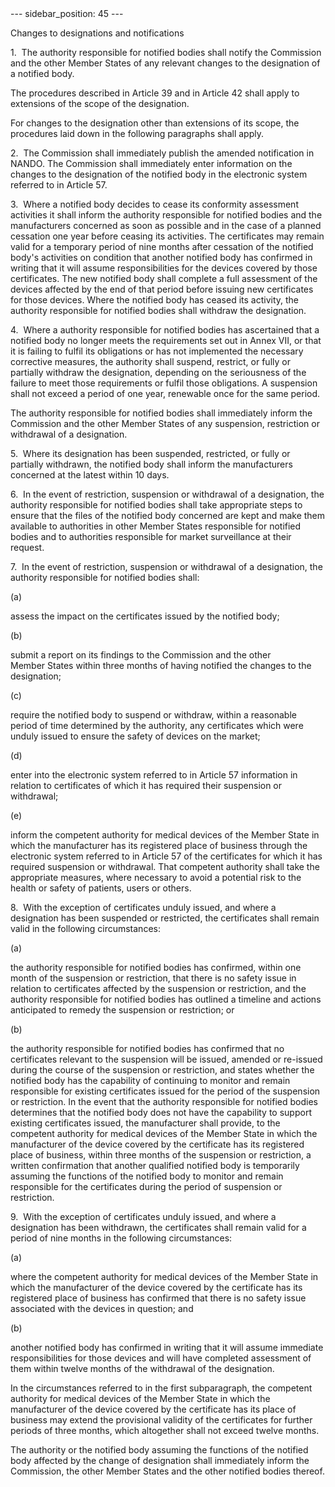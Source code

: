 
<meta data-rh="true" name="docsearch:language" content="en">
<meta data-rh="true" name="docsearch:version" content="current">
<meta data-rh="true" name="docsearch:docusaurus_tag" content="docs-default-current">
        ---
sidebar_position: 45
---
           <p class="stitle-article-norm">Changes to designations and notifications</p>
   <p class="norm">1.&nbsp;&nbsp;The authority responsible for notified 
bodies shall notify the Commission and the other Member&nbsp;States of 
any relevant changes to the designation of a notified body.</p>
   <p class="norm">The procedures described in Article&nbsp;39 and in Article&nbsp;42 shall apply to extensions of the scope of the designation.</p>
   <p class="norm">For changes to the designation other than extensions 
of its scope, the procedures laid down in the following paragraphs shall
 apply.</p>
   <p class="norm">2.&nbsp;&nbsp;The Commission shall immediately 
publish the amended notification in NANDO. The Commission shall 
immediately enter information on the changes to the designation of the 
notified body in the electronic system referred to in Article&nbsp;57.</p>
   <p class="norm">3.&nbsp;&nbsp;Where a notified body decides to cease 
its conformity assessment activities it shall inform the authority 
responsible for notified bodies and the manufacturers concerned as soon 
as possible and in the case of a planned cessation one year before 
ceasing its activities. The certificates may remain valid for a 
temporary period of nine months after cessation of the notified body's 
activities on condition that another notified body has confirmed in 
writing that it will assume responsibilities for the devices covered by 
those certificates. The new notified body shall complete a full 
assessment of the devices affected by the end of that period before 
issuing new certificates for those devices. Where the notified body has 
ceased its activity, the authority responsible for notified bodies shall
 withdraw the designation.</p>
   <p class="norm">4.&nbsp;&nbsp;Where a authority responsible for 
notified bodies has ascertained that a notified body no longer meets the
 requirements set out in Annex&nbsp;VII, or that it is failing to fulfil
 its obligations or has not implemented the necessary corrective 
measures, the authority shall suspend, restrict, or fully or partially 
withdraw the designation, depending on the seriousness of the failure to
 meet those requirements or fulfil those obligations. A&nbsp;suspension 
shall not exceed a period of one year, renewable once for the same 
period.</p>
   <p class="norm">The authority responsible for notified bodies shall 
immediately inform the Commission and the other Member&nbsp;States of 
any suspension, restriction or withdrawal of a designation.</p>
   <p class="norm">5.&nbsp;&nbsp;Where its designation has been 
suspended, restricted, or fully or partially withdrawn, the notified 
body shall inform the manufacturers concerned at the latest within 10 
days.</p>
   <p class="norm">6.&nbsp;&nbsp;In the event of restriction, suspension
 or withdrawal of a designation, the authority responsible for notified 
bodies shall take appropriate steps to ensure that the files of the 
notified body concerned are kept and make them available to authorities 
in other Member&nbsp;States responsible for notified bodies and to 
authorities responsible for market surveillance at their request.</p>
   <p class="norm">7.&nbsp;&nbsp;In the event of restriction, suspension
 or withdrawal of a designation, the authority responsible for notified 
bodies shall:</p>
   <div class="grid-container grid-list">
      <div class="list grid-list-column-1">
         <span>(a)&nbsp;</span>
      </div>
      <div class="grid-list-column-2">
         <p class="norm">assess the impact on the certificates issued by the notified body;</p>
      </div>
   </div>
   <div class="grid-container grid-list">
      <div class="list grid-list-column-1">
         <span>(b)&nbsp;</span>
      </div>
      <div class="grid-list-column-2">
         <p class="norm">submit a report on its findings to the 
Commission and the other Member&nbsp;States within three months of 
having notified the changes to the designation;</p>
      </div>
   </div>
   <div class="grid-container grid-list">
      <div class="list grid-list-column-1">
         <span>(c)&nbsp;</span>
      </div>
      <div class="grid-list-column-2">
         <p class="norm">require the notified body to suspend or 
withdraw, within a reasonable period of time determined by the 
authority, any certificates which were unduly issued to ensure the 
safety of devices on the market;</p>
      </div>
   </div>
   <div class="grid-container grid-list">
      <div class="list grid-list-column-1">
         <span>(d)&nbsp;</span>
      </div>
      <div class="grid-list-column-2">
         <p class="norm">enter into the electronic system referred to in
 Article&nbsp;57 information in relation to certificates of which it has
 required their suspension or withdrawal;</p>
      </div>
   </div>
   <div class="grid-container grid-list">
      <div class="list grid-list-column-1">
         <span>(e)&nbsp;</span>
      </div>
      <div class="grid-list-column-2">
         <p class="norm">inform the competent authority for medical 
devices of the Member&nbsp;State in which the manufacturer has its 
registered place of business through the electronic system referred to 
in Article&nbsp;57 of the certificates for which it has required 
suspension or withdrawal. That competent authority shall take the 
appropriate measures, where necessary to avoid a potential risk to the 
health or safety of patients, users or others.</p>
      </div>
   </div>
   <p class="norm">8.&nbsp;&nbsp;With the exception of certificates 
unduly issued, and where a designation has been suspended or restricted,
 the certificates shall remain valid in the following circumstances:</p>
   <div class="grid-container grid-list">
      <div class="list grid-list-column-1">
         <span>(a)&nbsp;</span>
      </div>
      <div class="grid-list-column-2">
         <p class="norm">the authority responsible for notified bodies 
has confirmed, within one month of the suspension or restriction, that 
there is no safety issue in relation to certificates affected by the 
suspension or restriction, and the authority responsible for notified 
bodies has outlined a timeline and actions anticipated to remedy the 
suspension or restriction; or</p>
      </div>
   </div>
   <div class="grid-container grid-list">
      <div class="list grid-list-column-1">
         <span>(b)&nbsp;</span>
      </div>
      <div class="grid-list-column-2">
         <p class="norm">the authority responsible for notified bodies 
has confirmed that no certificates relevant to the suspension will be 
issued, amended or re-issued during the course of the suspension or 
restriction, and states whether the notified body has the capability of 
continuing to monitor and remain responsible for existing certificates 
issued for the period of the suspension or restriction. In the event 
that the authority responsible for notified bodies determines that the 
notified body does not have the capability to support existing 
certificates issued, the manufacturer shall provide, to the competent 
authority for medical devices of the Member&nbsp;State in which the 
manufacturer of the device covered by the certificate has its registered
 place of business, within three months of the suspension or 
restriction, a written confirmation that another qualified notified body
 is temporarily assuming the functions of the notified body to monitor 
and remain responsible for the certificates during the period of 
suspension or restriction.</p>
      </div>
   </div>
   <p class="norm">9.&nbsp;&nbsp;With the exception of certificates 
unduly issued, and where a designation has been withdrawn, the 
certificates shall remain valid for a period of nine months in the 
following circumstances:</p>
   <div class="grid-container grid-list">
      <div class="list grid-list-column-1">
         <span>(a)&nbsp;</span>
      </div>
      <div class="grid-list-column-2">
         <p class="norm">where the competent authority for medical 
devices of the Member&nbsp;State in which the manufacturer of the device
 covered by the certificate has its registered place of business has 
confirmed that there is no safety issue associated with the devices in 
question; and</p>
      </div>
   </div>
   <div class="grid-container grid-list">
      <div class="list grid-list-column-1">
         <span>(b)&nbsp;</span>
      </div>
      <div class="grid-list-column-2">
         <p class="norm">another notified body has confirmed in writing 
that it will assume immediate responsibilities for those devices and 
will have completed assessment of them within twelve months of the 
withdrawal of the designation.</p>
      </div>
   </div>
   <p class="norm">In the circumstances referred to in the first 
subparagraph, the competent authority for medical devices of the 
Member&nbsp;State in which the manufacturer of the device covered by the
 certificate has its place of business may extend the provisional 
validity of the certificates for further periods of three months, which 
altogether shall not exceed twelve&nbsp;months.</p>
   <p class="norm">The authority or the notified body assuming the 
functions of the notified body affected by the change of designation 
shall immediately inform the Commission, the other Member&nbsp;States 
and the other notified bodies thereof.</p>